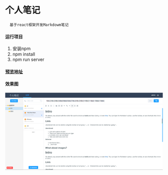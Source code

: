 
# 个人笔记
  ```
    基于react框架开发Markdowm笔记
  ```
#### 运行项目
1. 安装npm
2. npm install
3. npm run server

#### [预览地址](http://panhuangzhang.cn/mynote)

#### 效果图

![](https://github.com/XiMenChuiFen/project/blob/master/react-note/%E6%95%88%E6%9E%9C%E5%9B%BE/1.png)
